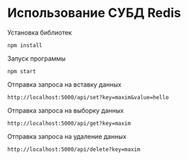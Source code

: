 # Использование СУБД Redis

Установка библиотек

```
npm install
```

Запуск программы

```
npm start
```

Отправка запроса на вставку данных

```
http://localhost:5000/api/set?key=maxim&value=hello
```

Отправка запроса на выборку данных

```
http://localhost:5000/api/get?key=maxim
```

Отправка запроса на удаление данных

```
http://localhost:5000/api/delete?key=maxim
```

